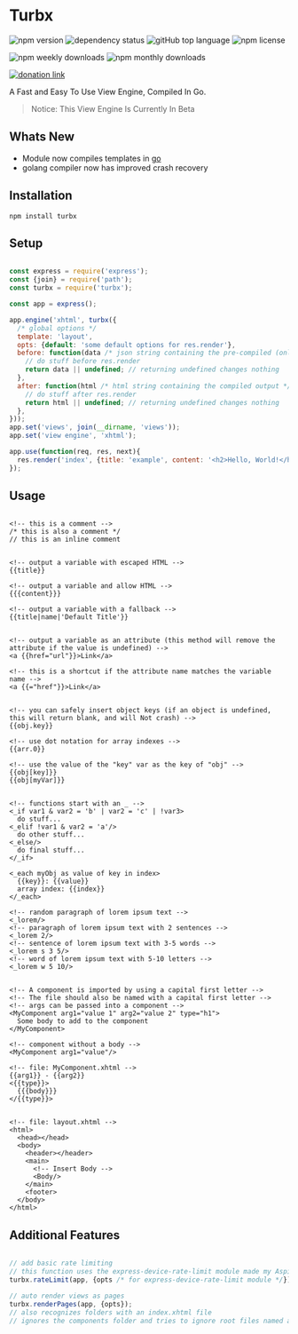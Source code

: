# Turbx

![npm version](https://img.shields.io/npm/v/turbx)
![dependency status](https://img.shields.io/librariesio/release/npm/turbx)
![gitHub top language](https://img.shields.io/github/languages/top/aspiesoft/turbx)
![npm license](https://img.shields.io/npm/l/turbx)

![npm weekly downloads](https://img.shields.io/npm/dw/turbx)
![npm monthly downloads](https://img.shields.io/npm/dm/turbx)

[![donation link](https://img.shields.io/badge/buy%20me%20a%20coffee-square-blue)](https://buymeacoffee.aspiesoft.com)

A Fast and Easy To Use View Engine, Compiled In Go.

> Notice: This View Engine Is Currently In Beta

## Whats New

- Module now compiles templates in [go](https://go.dev/)
- golang compiler now has improved crash recovery

## Installation

```shell script
npm install turbx
```

## Setup

```js

const express = require('express');
const {join} = require('path');
const turbx = require('turbx');

const app = express();

app.engine('xhtml', turbx({
  /* global options */
  template: 'layout',
  opts: {default: 'some default options for res.render'},
  before: function(data /* json string containing the pre-compiled (only partly compiled) output */, opts){
    // do stuff before res.render
    return data || undefined; // returning undefined changes nothing
  },
  after: function(html /* html string containing the compiled output */, opts){
    // do stuff after res.render
    return html || undefined; // returning undefined changes nothing
  },
}));
app.set('views', join(__dirname, 'views'));
app.set('view engine', 'xhtml');

app.use(function(req, res, next){
  res.render('index', {title: 'example', content: '<h2>Hello, World!</h2>'});
});

```

## Usage

```xhtml

<!-- this is a comment -->
/* this is also a comment */
// this is an inline comment


<!-- output a variable with escaped HTML -->
{{title}}

<!-- output a variable and allow HTML -->
{{{content}}}

<!-- output a variable with a fallback -->
{{title|name|'Default Title'}}


<!-- output a variable as an attribute (this method will remove the attribute if the value is undefined) -->
<a {{href="url"}}>Link</a>

<!-- this is a shortcut if the attribute name matches the variable name -->
<a {{="href"}}>Link</a>


<!-- you can safely insert object keys (if an object is undefined, this will return blank, and will Not crash) -->
{{obj.key}}

<!-- use dot notation for array indexes -->
{{arr.0}}

<!-- use the value of the "key" var as the key of "obj" -->
{{obj[key]}}
{{obj[myVar]}}


<!-- functions start with an _ -->
<_if var1 & var2 = 'b' | var2 = 'c' | !var3>
  do stuff...
<_elif !var1 & var2 = 'a'/>
  do other stuff...
<_else/>
  do final stuff...
</_if>

<_each myObj as value of key in index>
  {{key}}: {{value}}
  array index: {{index}}
</_each>

<!-- random paragraph of lorem ipsum text -->
<_lorem/>
<!-- paragraph of lorem ipsum text with 2 sentences -->
<_lorem 2/>
<!-- sentence of lorem ipsum text with 3-5 words -->
<_lorem s 3 5/>
<!-- word of lorem ipsum text with 5-10 letters -->
<_lorem w 5 10/>


<!-- A component is imported by using a capital first letter -->
<!-- The file should also be named with a capital first letter -->
<!-- args can be passed into a component -->
<MyComponent arg1="value 1" arg2="value 2" type="h1">
  Some body to add to the component
</MyComponent>

<!-- component without a body -->
<MyComponent arg1="value"/>

<!-- file: MyComponent.xhtml -->
{{arg1}} - {{arg2}}
<{{type}}>
  {{{body}}}
</{{type}}>


<!-- file: layout.xhtml -->
<html>
  <head></head>
  <body>
    <header></header>
    <main>
      <!-- Insert Body -->
      <Body/>
    </main>
    <footer>
  </body>
</html>

```

## Additional Features

```js

// add basic rate limiting
// this function uses the express-device-rate-limit module made my AspieSoft
turbx.rateLimit(app, {opts /* for express-device-rate-limit module */});

// auto render views as pages
turbx.renderPages(app, {opts});
// also recognizes folders with an index.xhtml file
// ignores the components folder and tries to ignore root files named after error codes (or in an "error" folder)

```
